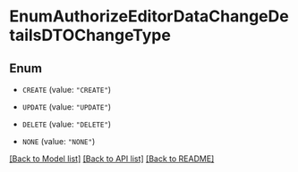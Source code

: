 # EnumAuthorizeEditorDataChangeDetailsDTOChangeType

## Enum


* `CREATE` (value: `"CREATE"`)

* `UPDATE` (value: `"UPDATE"`)

* `DELETE` (value: `"DELETE"`)

* `NONE` (value: `"NONE"`)


[[Back to Model list]](../README.md#documentation-for-models) [[Back to API list]](../README.md#documentation-for-api-endpoints) [[Back to README]](../README.md)


